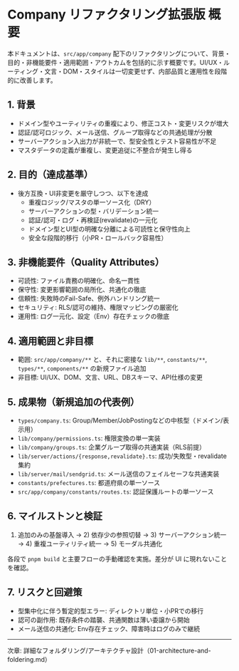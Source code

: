 # Company リファクタリング拡張版 概要

本ドキュメントは、`src/app/company` 配下のリファクタリングについて、背景・目的・非機能要件・適用範囲・アウトカムを包括的に示す概要です。UI/UX・ルーティング・文言・DOM・スタイルは一切変更せず、内部品質と運用性を段階的に改善します。

## 1. 背景

- ドメイン型やユーティリティの重複により、修正コスト・変更リスクが増大
- 認証/認可ロジック、メール送信、グループ取得などの共通処理が分散
- サーバーアクション入出力が非統一で、型安全性とテスト容易性が不足
- マスタデータの定義が重複し、変更追従に不整合が発生し得る

## 2. 目的（達成基準）

- 後方互換・UI非変更を厳守しつつ、以下を達成
  - 重複ロジック/マスタの単一ソース化（DRY）
  - サーバーアクションの型・バリデーション統一
  - 認証/認可・ログ・再検証(revalidate)の一元化
  - ドメイン型とUI型の明確な分離による可読性と保守性向上
  - 安全な段階的移行（小PR・ロールバック容易性）

## 3. 非機能要件（Quality Attributes）

- 可読性: ファイル責務の明確化、命名一貫性
- 保守性: 変更影響範囲の局所化、共通化の徹底
- 信頼性: 失敗時のFail-Safe、例外ハンドリング統一
- セキュリティ: RLS/認可の維持、権限マッピングの厳密化
- 運用性: ログ一元化、設定（Env）存在チェックの徹底

## 4. 適用範囲と非目標

- 範囲: `src/app/company/**` と、それに密接な `lib/**`, `constants/**`, `types/**`, `components/**` の新規ファイル追加
- 非目標: UI/UX、DOM、文言、URL、DBスキーマ、API仕様の変更

## 5. 成果物（新規追加の代表例）

- `types/company.ts`: Group/Member/JobPostingなどの中核型（ドメイン/表示用）
- `lib/company/permissions.ts`: 権限変換の単一実装
- `lib/company/groups.ts`: 企業グループ取得の共通実装（RLS前提）
- `lib/server/actions/{response,revalidate}.ts`: 成功/失敗型・revalidate集約
- `lib/server/mail/sendgrid.ts`: メール送信のフェイルセーフな共通実装
- `constants/prefectures.ts`: 都道府県の単一ソース
- `src/app/company/constants/routes.ts`: 認証保護ルートの単一ソース

## 6. マイルストンと検証

1) 追加のみの基盤導入 → 2) 依存少の参照切替 → 3) サーバーアクション統一 → 4) 重複ユーティリティ統一 → 5) モーダル共通化

各段で `pnpm build` と主要フローの手動確認を実施。差分が UI に現れないことを確認。

## 7. リスクと回避策

- 型集中化に伴う暫定的型エラー: ディレクトリ単位・小PRでの移行
- 認可の副作用: 既存条件の踏襲、共通関数は薄い委譲から開始
- メール送信の共通化: Env存在チェック、障害時はログのみで継続

---

次章: 詳細なフォルダリング/アーキテクチャ設計（01-architecture-and-foldering.md）


